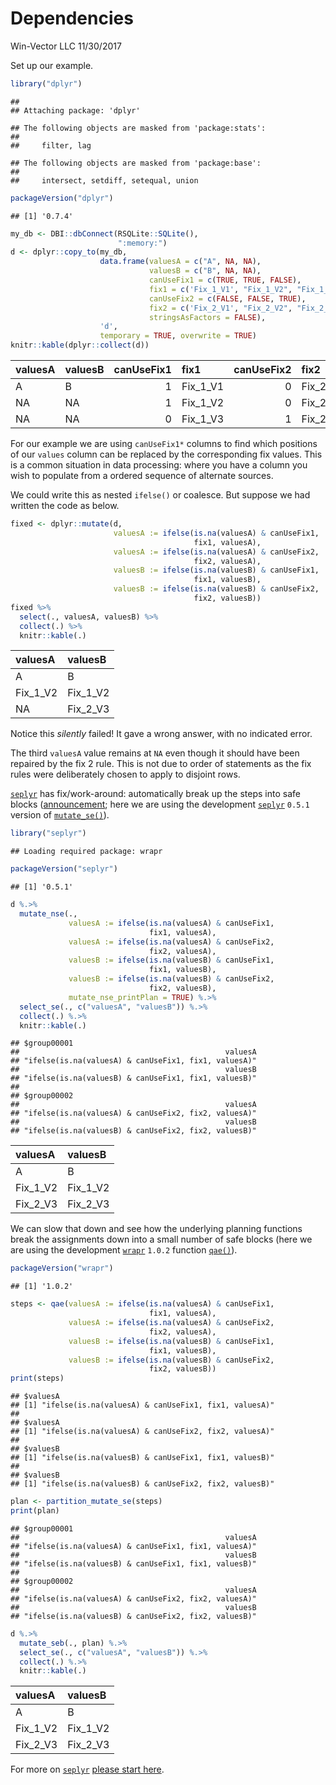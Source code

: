 Dependencies
================
Win-Vector LLC
11/30/2017

Set up our example.

``` r
library("dplyr")
```

    ## 
    ## Attaching package: 'dplyr'

    ## The following objects are masked from 'package:stats':
    ## 
    ##     filter, lag

    ## The following objects are masked from 'package:base':
    ## 
    ##     intersect, setdiff, setequal, union

``` r
packageVersion("dplyr")
```

    ## [1] '0.7.4'

``` r
my_db <- DBI::dbConnect(RSQLite::SQLite(),
                        ":memory:")
d <- dplyr::copy_to(my_db, 
                    data.frame(valuesA = c("A", NA, NA),
                               valuesB = c("B", NA, NA),
                               canUseFix1 = c(TRUE, TRUE, FALSE),
                               fix1 = c('Fix_1_V1', "Fix_1_V2", "Fix_1_V3"),
                               canUseFix2 = c(FALSE, FALSE, TRUE),
                               fix2 = c('Fix_2_V1', "Fix_2_V2", "Fix_2_V3"),
                               stringsAsFactors = FALSE),
                    'd', 
                    temporary = TRUE, overwrite = TRUE)
knitr::kable(dplyr::collect(d))
```

| valuesA | valuesB |  canUseFix1| fix1       |  canUseFix2| fix2       |
|:--------|:--------|-----------:|:-----------|-----------:|:-----------|
| A       | B       |           1| Fix\_1\_V1 |           0| Fix\_2\_V1 |
| NA      | NA      |           1| Fix\_1\_V2 |           0| Fix\_2\_V2 |
| NA      | NA      |           0| Fix\_1\_V3 |           1| Fix\_2\_V3 |

For our example we are using `canUseFix1*` columns to find which positions of our `values` column can be replaced by the corresponding fix values. This is a common situation in data processing: where you have a column you wish to populate from a ordered sequence of alternate sources.

We could write this as nested `ifelse()` or coalesce. But suppose we had written the code as below.

``` r
fixed <- dplyr::mutate(d,
                       valuesA := ifelse(is.na(valuesA) & canUseFix1, 
                                         fix1, valuesA),
                       valuesA := ifelse(is.na(valuesA) & canUseFix2, 
                                         fix2, valuesA),
                       valuesB := ifelse(is.na(valuesB) & canUseFix1, 
                                         fix1, valuesB),
                       valuesB := ifelse(is.na(valuesB) & canUseFix2, 
                                         fix2, valuesB))
fixed %>%
  select(., valuesA, valuesB) %>% 
  collect(.) %>% 
  knitr::kable(.)
```

| valuesA    | valuesB    |
|:-----------|:-----------|
| A          | B          |
| Fix\_1\_V2 | Fix\_1\_V2 |
| NA         | Fix\_2\_V3 |

Notice this *silently* failed! It gave a wrong answer, with no indicated error.

The third `valuesA` value remains at `NA` even though it should have been repaired by the fix 2 rule. This is not due to order of statements as the fix rules were deliberately chosen to apply to disjoint rows.

[`seplyr`](https://winvector.github.io/seplyr/) has fix/work-around: automatically break up the steps into safe blocks ([announcement](http://www.win-vector.com/blog/2017/11/win-vector-llc-announces-new-big-data-in-r-tools/); here we are using the development [`seplyr`](https://winvector.github.io/seplyr/) `0.5.1` version of [`mutate_se()`](https://winvector.github.io/seplyr/reference/mutate_se.html)).

``` r
library("seplyr")
```

    ## Loading required package: wrapr

``` r
packageVersion("seplyr")
```

    ## [1] '0.5.1'

``` r
d %.>% 
  mutate_nse(., 
             valuesA := ifelse(is.na(valuesA) & canUseFix1, 
                               fix1, valuesA),
             valuesA := ifelse(is.na(valuesA) & canUseFix2, 
                               fix2, valuesA),
             valuesB := ifelse(is.na(valuesB) & canUseFix1, 
                               fix1, valuesB),
             valuesB := ifelse(is.na(valuesB) & canUseFix2, 
                               fix2, valuesB),
             mutate_nse_printPlan = TRUE) %.>% 
  select_se(., c("valuesA", "valuesB")) %.>% 
  collect(.) %.>% 
  knitr::kable(.)
```

    ## $group00001
    ##                                              valuesA 
    ## "ifelse(is.na(valuesA) & canUseFix1, fix1, valuesA)" 
    ##                                              valuesB 
    ## "ifelse(is.na(valuesB) & canUseFix1, fix1, valuesB)" 
    ## 
    ## $group00002
    ##                                              valuesA 
    ## "ifelse(is.na(valuesA) & canUseFix2, fix2, valuesA)" 
    ##                                              valuesB 
    ## "ifelse(is.na(valuesB) & canUseFix2, fix2, valuesB)"

| valuesA    | valuesB    |
|:-----------|:-----------|
| A          | B          |
| Fix\_1\_V2 | Fix\_1\_V2 |
| Fix\_2\_V3 | Fix\_2\_V3 |

We can slow that down and see how the underlying planning functions break the assignments down into a small number of safe blocks (here we are using the development [`wrapr`](https://winvector.github.io/wrapr/) `1.0.2` function [`qae()`](https://winvector.github.io/wrapr/reference/qae.html)).

``` r
packageVersion("wrapr")
```

    ## [1] '1.0.2'

``` r
steps <- qae(valuesA := ifelse(is.na(valuesA) & canUseFix1, 
                               fix1, valuesA),
             valuesA := ifelse(is.na(valuesA) & canUseFix2, 
                               fix2, valuesA),
             valuesB := ifelse(is.na(valuesB) & canUseFix1, 
                               fix1, valuesB),
             valuesB := ifelse(is.na(valuesB) & canUseFix2, 
                               fix2, valuesB))
print(steps)
```

    ## $valuesA
    ## [1] "ifelse(is.na(valuesA) & canUseFix1, fix1, valuesA)"
    ## 
    ## $valuesA
    ## [1] "ifelse(is.na(valuesA) & canUseFix2, fix2, valuesA)"
    ## 
    ## $valuesB
    ## [1] "ifelse(is.na(valuesB) & canUseFix1, fix1, valuesB)"
    ## 
    ## $valuesB
    ## [1] "ifelse(is.na(valuesB) & canUseFix2, fix2, valuesB)"

``` r
plan <- partition_mutate_se(steps)
print(plan)
```

    ## $group00001
    ##                                              valuesA 
    ## "ifelse(is.na(valuesA) & canUseFix1, fix1, valuesA)" 
    ##                                              valuesB 
    ## "ifelse(is.na(valuesB) & canUseFix1, fix1, valuesB)" 
    ## 
    ## $group00002
    ##                                              valuesA 
    ## "ifelse(is.na(valuesA) & canUseFix2, fix2, valuesA)" 
    ##                                              valuesB 
    ## "ifelse(is.na(valuesB) & canUseFix2, fix2, valuesB)"

``` r
d %.>% 
  mutate_seb(., plan) %.>% 
  select_se(., c("valuesA", "valuesB")) %.>% 
  collect(.) %.>% 
  knitr::kable(.)
```

| valuesA    | valuesB    |
|:-----------|:-----------|
| A          | B          |
| Fix\_1\_V2 | Fix\_1\_V2 |
| Fix\_2\_V3 | Fix\_2\_V3 |

For more on [`seplyr`](https://winvector.github.io/seplyr/) [please start here](http://winvector.github.io/FluidData/IntroductionToSeplyr.html).
